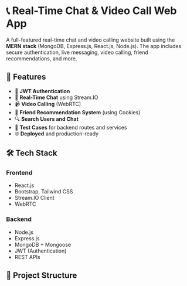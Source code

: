 # 📞 Real-Time Chat & Video Call Web App

A full-featured real-time chat and video calling website built using the **MERN stack** (MongoDB, Express.js, React.js, Node.js). The app includes secure authentication, live messaging, video calling, friend recommendations, and more.

## 🚀 Features

- 🔐 **JWT Authentication**
- 💬 **Real-Time Chat** using Stream.IO
- 📹 **Video Calling** (WebRTC)
- 🤝 **Friend Recommendation System** (using Cookies)
- 🔍 **Search Users and Chat**
- 🧪 **Test Cases** for backend routes and services
- 🌐 **Deployed** and production-ready

## 🛠️ Tech Stack

### Frontend
- React.js
- Bootstrap, Tailwind CSS
- Stream.IO Client
- WebRTC

### Backend
- Node.js
- Express.js
- MongoDB + Mongoose
- JWT (Authentication)
- REST APIs

## 📁 Project Structure

